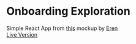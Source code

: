 # Onboarding Exploration

Simple React App from [this](https://dribbble.com/shots/15669113-Onboarding-Exploration) mockup by [Eren](https://dribbble.com/ertuken)  
[Live Version](https://demo-anhsirk0.herokuapp.com/)

